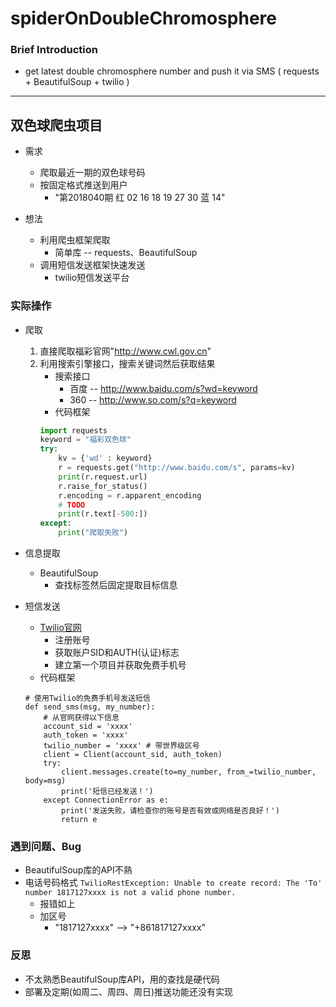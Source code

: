 # spiderOnDoubleChromosphere

### Brief Introduction

* get latest double chromosphere number and push it via SMS ( requests + BeautifulSoup + twilio )

***

## 双色球爬虫项目
* 需求
    * 爬取最近一期的双色球号码
    * 按固定格式推送到用户
        * "第2018040期 红 02 16 18 19 27 30 蓝 14"

* 想法
    * 利用爬虫框架爬取
        * 简单库 -- requests、BeautifulSoup
    * 调用短信发送框架快速发送
        * twilio短信发送平台

### 实际操作
* 爬取
    1. 直接爬取福彩官网"http://www.cwl.gov.cn"
    2. 利用搜索引擎接口，搜索关键词然后获取结果
        * 搜索接口
            * 百度 -- http://www.baidu.com/s?wd=keyword
            * 360  -- http://www.so.com/s?q=keyword
        * 代码框架
        ```python
        import requests
        keyword = "福彩双色球"
        try:
            kv = {'wd' : keyword}
            r = requests.get("http://www.baidu.com/s", params=kv)
            print(r.request.url)
            r.raise_for_status()
            r.encoding = r.apparent_encoding
            # TODO
            print(r.text[-500:])
        except:
            print("爬取失败")
        ```

* 信息提取
    * BeautifulSoup
        * 查找标签然后固定提取目标信息

* 短信发送
    * [Twilio官网](https://www.twilio.com/)
        * 注册账号
        * 获取账户SID和AUTH(认证)标志
        * 建立第一个项目并获取免费手机号
    * 代码框架
    
    ```
    # 使用Twilio的免费手机号发送短信
    def send_sms(msg, my_number):
        # 从官网获得以下信息
        account_sid = 'xxxx'
        auth_token = 'xxxx'
        twilio_number = 'xxxx' # 带世界级区号
        client = Client(account_sid, auth_token)
        try:
            client.messages.create(to=my_number, from_=twilio_number, body=msg)
            print('短信已经发送！')
        except ConnectionError as e:
            print('发送失败，请检查你的账号是否有效或网络是否良好！')
            return e
    ```

### 遇到问题、Bug
* BeautifulSoup库的API不熟
* 电话号码格式
    ```TwilioRestException: Unable to create record: The 'To' number 1817127xxxx is not a valid phone number.```
    * 报错如上
    * 加区号
        * "1817127xxxx" --> "+861817127xxxx"

### 反思
* 不太熟悉BeautifulSoup库API，用的查找是硬代码
* 部署及定期(如周二、周四、周日)推送功能还没有实现

